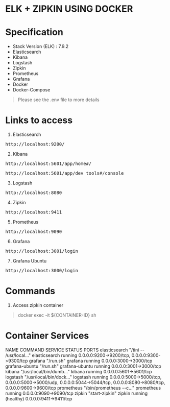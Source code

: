# ELK + ZIPKIN USING DOCKER

# Specification

- Stack Version (ELK) : 7.9.2
- Elasticsearch
- Kibana
- Logstash
- Zipkin
- Prometheus
- Grafana
- Docker
- Docker-Compose

> Please see the .env file to more details

# Links to access

1. Elasticsearch
<pre>http://localhost:9200/</pre>

2. Kibana
<pre>http://localhost:5601/app/home#/</pre>
<pre>http://localhost:5601/app/dev_tools#/console</pre>

3. Logstash
<pre>http://localhost:8080</pre>

4. Zipkin
<pre>http://localhost:9411</pre>

5. Prometheus
<pre>http://localhost:9090</pre>

6. Grafana
<pre>http://localhost:3001/login</pre>

7. Grafana Ubuntu
<pre>http://localhost:3000/login</pre>

# Commands

1. Access zipkin container

> docker exec -it ${CONTAINER-ID} sh

# Container Services

NAME                COMMAND                  SERVICE             STATUS              PORTS
elasticsearch       "/tini -- /usr/local…"   elasticsearch       running             0.0.0.0:9200->9200/tcp, 0.0.0.0:9300->9300/tcp
grafana             "/run.sh"                grafana             running             0.0.0.0:3000->3000/tcp
grafana-ubuntu      "/run.sh"                grafana-ubuntu      running             0.0.0.0:3001->3000/tcp
kibana              "/usr/local/bin/dumb…"   kibana              running             0.0.0.0:5601->5601/tcp
logstash            "/usr/local/bin/dock…"   logstash            running             0.0.0.0:5000->5000/tcp, 0.0.0.0:5000->5000/udp, 0.0.0.0:5044->5044/tcp, 0.0.0.0:8080->8080/tcp, 0.0.0.0:9600->9600/tcp
prometheus          "/bin/prometheus --c…"   prometheus          running             0.0.0.0:9090->9090/tcp
zipkin              "start-zipkin"           zipkin              running (healthy)   0.0.0.0:9411->9411/tcp

